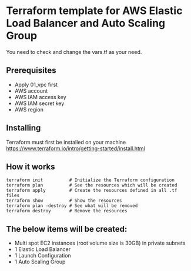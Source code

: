 # Terraform template for AWS Elastic Load Balancer and Auto Scaling Group
You need to check and change the vars.tf as your need.

## Prerequisites
- Apply 01_vpc first
- AWS account
- AWS IAM access key
- AWS IAM secret key
- AWS region

## Installing
Terraform must first be installed on your machine
https://www.terraform.io/intro/getting-started/install.html

## How it works
```
terraform init          # Initialize the Terraform configuration
terraform plan          # See the resources which will be created
terraform apply         # Create the resources defined in all .tf files
terraform show          # Show the resources
terraform plan -destroy # See what will be removed
terraform destroy       # Remove the resources
```

## The below items will be created:
- Multi spot EC2 instances (root volume size is 30GB) in private subnets
- 1 Elastic Load Balancer
- 1 Launch Configuration
- 1 Auto Scaling Group